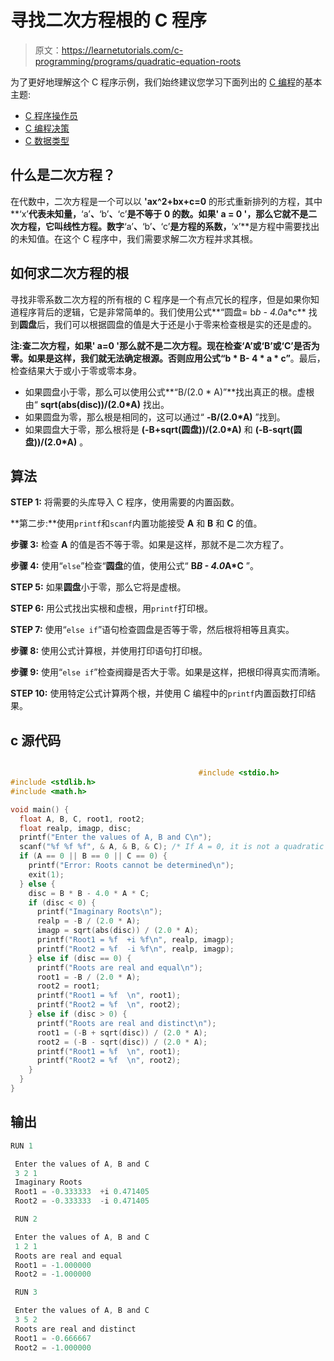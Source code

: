 # 寻找二次方程根的 C 程序

> 原文：<https://learnetutorials.com/c-programming/programs/quadratic-equation-roots>

为了更好地理解这个 C 程序示例，我们始终建议您学习下面列出的 [C 编程](../ "C programming")的基本主题:

*   [C 程序操作员](../../c-programming/operators "C program tokens")
*   [C 编程决策](../../c-programming/decision-making-statements "C programming decision making")
*   [C 数据类型](../../c-programming/data-types-modifiers "C data types")

## 什么是二次方程？

在代数中，二次方程是一个可以以 **'ax^2+bx+c=0** 的形式重新排列的方程，其中**‘x’**代表未知量，**‘a’**、**‘b’**、**‘c’**是不等于 **0** 的数。如果' **a = 0** '，那么它就不是二次方程，它叫线性方程。数字**‘a’**、**‘b’**、**‘c’**是方程的系数，**‘x’**是方程中需要找出的未知值。在这个 C 程序中，我们需要求解二次方程并求其根。

## 如何求二次方程的根

寻找非零系数二次方程的所有根的 C 程序是一个有点冗长的程序，但是如果你知道程序背后的逻辑，它是非常简单的。我们使用公式**“圆盘= b*b - 4.0*a*c** 找到**圆盘**后，我们可以根据圆盘的值是大于还是小于零来检查根是实的还是虚的。

**注:**查二次方程，如果' **a=0** '那么就不是二次方程。现在检查**‘A’**或**‘B’**或**‘C’**是否为零。如果是这样，我们就无法确定根源。否则应用公式**“b * B- 4 * a * c”**。最后，检查结果大于或小于零或零本身。

*   如果圆盘小于零，那么可以使用公式**“B/(2.0 * A)”**找出真正的根。虚根由“ **sqrt(abs(disc))/(2.0*A)** 找出。
*   如果圆盘为零，那么根是相同的，这可以通过“ **-B/(2.0*A)** ”找到。
*   如果圆盘大于零，那么根将是 **(-B+sqrt(圆盘))/(2.0*A)** 和 **(-B-sqrt(圆盘))/(2.0*A)** 。

## 算法

**STEP 1:** 将需要的头库导入 C 程序，使用需要的内置函数。

**第二步:**使用`printf`和`scanf`内置功能接受 **A** 和 **B** 和 **C** 的值。

**步骤 3:** 检查 **A** 的值是否不等于零。如果是这样，那就不是二次方程了。

**步骤 4:** 使用“`else`”检查“**圆盘**的值，使用公式“ **B*B - 4.0*A*C** ”。

**STEP 5:** 如果**圆盘**小于零，那么它将是虚根。

**STEP 6:** 用公式找出实根和虚根，用`printf`打印根。

**STEP 7:** 使用“`else if`”语句检查圆盘是否等于零，然后根将相等且真实。

**步骤 8:** 使用公式计算根，并使用打印语句打印根。

**步骤 9:** 使用“`else if`”检查阀瓣是否大于零。如果是这样，把根印得真实而清晰。

**STEP 10:** 使用特定公式计算两个根，并使用 C 编程中的`printf`内置函数打印结果。

## c 源代码

```c

                                          #include <stdio.h>
#include <stdlib.h>
#include <math.h>

void main() {
  float A, B, C, root1, root2;
  float realp, imagp, disc;
  printf("Enter the values of A, B and C\n");
  scanf("%f %f %f", & A, & B, & C); /* If A = 0, it is not a quadratic equation */
  if (A == 0 || B == 0 || C == 0) {
    printf("Error: Roots cannot be determined\n");
    exit(1);
  } else {
    disc = B * B - 4.0 * A * C;
    if (disc < 0) {
      printf("Imaginary Roots\n");
      realp = -B / (2.0 * A);
      imagp = sqrt(abs(disc)) / (2.0 * A);
      printf("Root1 = %f  +i %f\n", realp, imagp);
      printf("Root2 = %f  -i %f\n", realp, imagp);
    } else if (disc == 0) {
      printf("Roots are real and equal\n");
      root1 = -B / (2.0 * A);
      root2 = root1;
      printf("Root1 = %f  \n", root1);
      printf("Root2 = %f  \n", root2);
    } else if (disc > 0) {
      printf("Roots are real and distinct\n");
      root1 = (-B + sqrt(disc)) / (2.0 * A);
      root2 = (-B - sqrt(disc)) / (2.0 * A);
      printf("Root1 = %f  \n", root1);
      printf("Root2 = %f  \n", root2);
    }
  }
}

```

## 输出

```c
RUN 1

 Enter the values of A, B and C
 3 2 1
 Imaginary Roots
 Root1 = -0.333333  +i 0.471405
 Root2 = -0.333333  -i 0.471405

 RUN 2

 Enter the values of A, B and C
 1 2 1
 Roots are real and equal
 Root1 = -1.000000
 Root2 = -1.000000

 RUN 3

 Enter the values of A, B and C
 3 5 2
 Roots are real and distinct
 Root1 = -0.666667
 Root2 = -1.000000
```